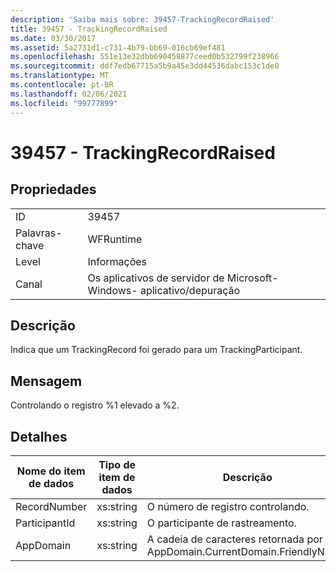 ```yaml
---
description: 'Saiba mais sobre: 39457-TrackingRecordRaised'
title: 39457 - TrackingRecordRaised
ms.date: 03/30/2017
ms.assetid: 5a2731d1-c731-4b79-bb69-016cb69ef481
ms.openlocfilehash: 551e13e32dbb690458877ceed0b532799f238966
ms.sourcegitcommit: ddf7edb67715a5b9a45e3dd44536dabc153c1de0
ms.translationtype: MT
ms.contentlocale: pt-BR
ms.lasthandoff: 02/06/2021
ms.locfileid: "99777899"
---
```

# <a name="39457---trackingrecordraised"></a>39457 - TrackingRecordRaised

## <a name="properties"></a>Propriedades  
  
|||  
|-|-|  
|ID|39457|  
|Palavras-chave|WFRuntime|  
|Level|Informações|  
|Canal|Os aplicativos de servidor de Microsoft-Windows- aplicativo/depuração|  
  
## <a name="description"></a>Descrição  

 Indica que um TrackingRecord foi gerado para um TrackingParticipant.  
  
## <a name="message"></a>Mensagem  

 Controlando o registro %1 elevado a %2.  
  
## <a name="details"></a>Detalhes  
  
|Nome do item de dados|Tipo de item de dados|Descrição|  
|--------------------|--------------------|-----------------|  
|RecordNumber|xs:string|O número de registro controlando.|  
|ParticipantId|xs:string|O participante de rastreamento.|  
|AppDomain|xs:string|A cadeia de caracteres retornada por AppDomain.CurrentDomain.FriendlyName.|
